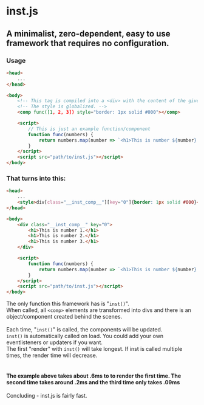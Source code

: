 # inst.js
## A minimalist, zero-dependent, easy to use framework that requires no configuration.

### Usage
```html
<head>
    ...
</head>

<body>
    <!-- This tag is compiled into a <div> with the content of the given function. -->
    <!-- The style is globalized. -->
    <comp func([1, 2, 3]) style="border: 1px solid #000"></comp>

    <script>
        // This is just an example function/component
        function func(numbers) {
            return numbers.map(number => `<h1>This is number ${number}.</h1>`).join("");
        }
    </script>
    <script src="path/to/inst.js"></script>
</body>
```

### That turns into this:
```html
<head>
    ...
    <style>div[class="__inst_comp__"][key="0"]{border: 1px solid #000}</style>
</head>

<body>
    <div class="__inst_comp__" key="0">
        <h1>This is number 1.</h1>
        <h1>This is number 2.</h1>
        <h1>This is number 3.</h1>
    </div>

    <script>
        function func(numbers) {
            return numbers.map(number => `<h1>This is number ${number}.</h1>`).join("");
        }
    </script>
    <script src="path/to/inst.js"></script>
</body>
```

The only function this framework has is "`inst()`".<br>
When called, all `<comp>` elements are transformed into divs and there is an object/component created behind the scenes.
<br><br>
Each time, "`inst()`" is called, the components will be updated.
<br>
`inst()` is automatically called on load. You could add your own eventlisteners or updaters if you want.
<br>
The first "render" with `inst()` will take longest. If inst is called multiple times, the render time will decrease.
<br><br>
#### The example above takes about .6ms to to render the first time. The second time takes around .2ms and the third time only takes .09ms
Concluding - inst.js is fairly fast.